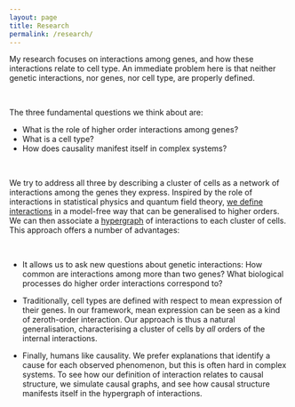 ```yaml
---
layout: page
title: Research
permalink: /research/
---
```


My research focuses on interactions among genes, and how these interactions relate to cell type. An immediate problem here is that neither genetic interactions, nor genes, nor cell type, are properly defined.

<br>

The three fundamental questions we think about are:
- What is the role of higher order interactions among genes?
- What is a cell type?
- How does causality manifest itself in complex systems? 

<br>

We try to address all three by describing a cluster of cells as a network of interactions among the genes they express. Inspired by the role of interactions in statistical physics and quantum field theory, <a href="https://arxiv.org/abs/2006.06010" target="_blank">we define interactions</a> in a model-free way that can be generalised to higher orders. We can then associate a <a href="https://en.wikipedia.org/wiki/Hypergraph" target="_blank">hypergraph</a> of interactions to each cluster of cells. This approach offers a number of advantages: 

<br>

- It allows us to ask new questions about genetic interactions: How common are interactions among more than two genes? What biological processes do higher order interactions correspond to? 

- Traditionally, cell types are defined with respect to mean expression of their genes. In our framework, mean expression can be seen as a kind of zeroth-order interaction. Our approach is thus a natural generalisation, characterising a cluster of cells by <em>all</em> orders of the internal interactions.  

- Finally, humans like causality. We prefer explanations that identify a cause for each observed phenomenon, but this is often hard in complex systems. To see how our definition of interaction relates to causal structure, we simulate causal graphs, and see how causal structure manifests itself in the hypergraph of interactions. 